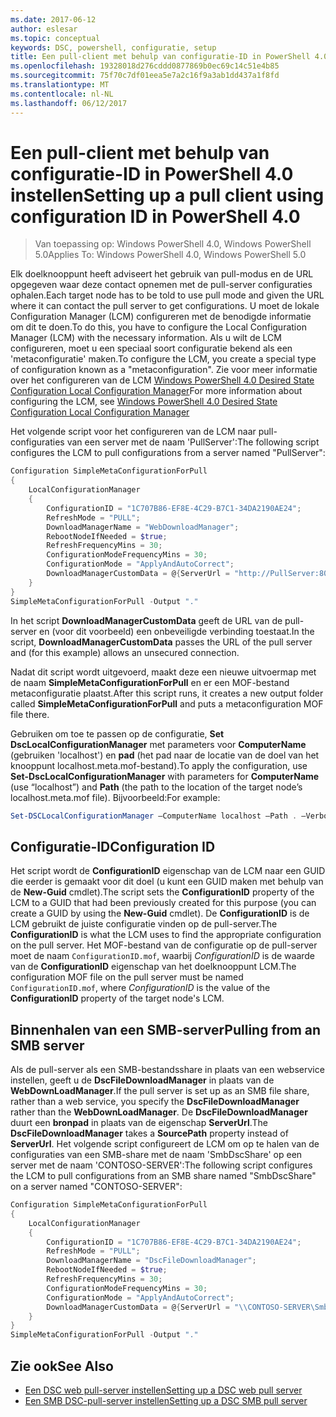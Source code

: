 ```yaml
---
ms.date: 2017-06-12
author: eslesar
ms.topic: conceptual
keywords: DSC, powershell, configuratie, setup
title: Een pull-client met behulp van configuratie-ID in PowerShell 4.0 instellen
ms.openlocfilehash: 19328018d276cddd0877869b0ec69c14c51e4b85
ms.sourcegitcommit: 75f70c7df01eea5e7a2c16f9a3ab1dd437a1f8fd
ms.translationtype: MT
ms.contentlocale: nl-NL
ms.lasthandoff: 06/12/2017
---
```

# <a name="setting-up-a-pull-client-using-configuration-id-in-powershell-40"></a><span data-ttu-id="afd4d-103">Een pull-client met behulp van configuratie-ID in PowerShell 4.0 instellen</span><span class="sxs-lookup"><span data-stu-id="afd4d-103">Setting up a pull client using configuration ID in PowerShell 4.0</span></span>

><span data-ttu-id="afd4d-104">Van toepassing op: Windows PowerShell 4.0, Windows PowerShell 5.0</span><span class="sxs-lookup"><span data-stu-id="afd4d-104">Applies To: Windows PowerShell 4.0, Windows PowerShell 5.0</span></span>

<span data-ttu-id="afd4d-105">Elk doelknooppunt heeft adviseert het gebruik van pull-modus en de URL opgegeven waar deze contact opnemen met de pull-server configuraties ophalen.</span><span class="sxs-lookup"><span data-stu-id="afd4d-105">Each target node has to be told to use pull mode and given the URL where it can contact the pull server to get configurations.</span></span> <span data-ttu-id="afd4d-106">U moet de lokale Configuration Manager (LCM) configureren met de benodigde informatie om dit te doen.</span><span class="sxs-lookup"><span data-stu-id="afd4d-106">To do this, you have to configure the Local Configuration Manager (LCM) with the necessary information.</span></span> <span data-ttu-id="afd4d-107">Als u wilt de LCM configureren, moet u een speciaal soort configuratie bekend als een 'metaconfiguratie' maken.</span><span class="sxs-lookup"><span data-stu-id="afd4d-107">To configure the LCM, you create a special type of configuration known as a "metaconfiguration".</span></span> <span data-ttu-id="afd4d-108">Zie voor meer informatie over het configureren van de LCM [Windows PowerShell 4.0 Desired State Configuration Local Configuration Manager](metaConfig4.md)</span><span class="sxs-lookup"><span data-stu-id="afd4d-108">For more information about configuring the LCM, see [Windows PowerShell 4.0 Desired State Configuration Local Configuration Manager](metaConfig4.md)</span></span>

<span data-ttu-id="afd4d-109">Het volgende script voor het configureren van de LCM naar pull-configuraties van een server met de naam 'PullServer':</span><span class="sxs-lookup"><span data-stu-id="afd4d-109">The following script configures the LCM to pull configurations from a server named "PullServer":</span></span>

```powershell
Configuration SimpleMetaConfigurationForPull 
{ 
    LocalConfigurationManager 
    { 
        ConfigurationID = "1C707B86-EF8E-4C29-B7C1-34DA2190AE24";
        RefreshMode = "PULL";
        DownloadManagerName = "WebDownloadManager";
        RebootNodeIfNeeded = $true;
        RefreshFrequencyMins = 30;
        ConfigurationModeFrequencyMins = 30; 
        ConfigurationMode = "ApplyAndAutoCorrect";
        DownloadManagerCustomData = @{ServerUrl = "http://PullServer:8080/PSDSCPullServer/PSDSCPullServer.svc"; AllowUnsecureConnection = “TRUE”}
    } 
} 
SimpleMetaConfigurationForPull -Output "."
```

<span data-ttu-id="afd4d-110">In het script **DownloadManagerCustomData** geeft de URL van de pull-server en (voor dit voorbeeld) een onbeveiligde verbinding toestaat.</span><span class="sxs-lookup"><span data-stu-id="afd4d-110">In the script, **DownloadManagerCustomData** passes the URL of the pull server and (for this example) allows an unsecured connection.</span></span> 

<span data-ttu-id="afd4d-111">Nadat dit script wordt uitgevoerd, maakt deze een nieuwe uitvoermap met de naam **SimpleMetaConfigurationForPull** en er een MOF-bestand metaconfiguratie plaatst.</span><span class="sxs-lookup"><span data-stu-id="afd4d-111">After this script runs, it creates a new output folder called **SimpleMetaConfigurationForPull** and puts a metaconfiguration MOF file there.</span></span>

<span data-ttu-id="afd4d-112">Gebruiken om toe te passen op de configuratie, **Set DscLocalConfigurationManager** met parameters voor **ComputerName** (gebruiken 'localhost') en **pad** (het pad naar de locatie van de doel van het knooppunt localhost.meta.mof-bestand).</span><span class="sxs-lookup"><span data-stu-id="afd4d-112">To apply the configuration, use **Set-DscLocalConfigurationManager** with parameters for **ComputerName** (use “localhost”) and **Path** (the path to the location of the target node’s localhost.meta.mof file).</span></span> <span data-ttu-id="afd4d-113">Bijvoorbeeld:</span><span class="sxs-lookup"><span data-stu-id="afd4d-113">For example:</span></span> 
```powershell
Set-DSCLocalConfigurationManager –ComputerName localhost –Path . –Verbose.
```

## <a name="configuration-id"></a><span data-ttu-id="afd4d-114">Configuratie-ID</span><span class="sxs-lookup"><span data-stu-id="afd4d-114">Configuration ID</span></span>
<span data-ttu-id="afd4d-115">Het script wordt de **ConfigurationID** eigenschap van de LCM naar een GUID die eerder is gemaakt voor dit doel (u kunt een GUID maken met behulp van de **New-Guid** cmdlet).</span><span class="sxs-lookup"><span data-stu-id="afd4d-115">The script sets the **ConfigurationID** property of the LCM to a GUID that had been previously created for this purpose (you can create a GUID by using the **New-Guid** cmdlet).</span></span> <span data-ttu-id="afd4d-116">De **ConfigurationID** is de LCM gebruikt de juiste configuratie vinden op de pull-server.</span><span class="sxs-lookup"><span data-stu-id="afd4d-116">The **ConfigurationID** is what the LCM uses to find the appropriate configuration on the pull server.</span></span> <span data-ttu-id="afd4d-117">Het MOF-bestand van de configuratie op de pull-server moet de naam `ConfigurationID.mof`, waarbij *ConfigurationID* is de waarde van de **ConfigurationID** eigenschap van het doelknooppunt LCM.</span><span class="sxs-lookup"><span data-stu-id="afd4d-117">The configuration MOF file on the pull server must be named `ConfigurationID.mof`, where *ConfigurationID* is the value of the **ConfigurationID** property of the target node's LCM.</span></span>

## <a name="pulling-from-an-smb-server"></a><span data-ttu-id="afd4d-118">Binnenhalen van een SMB-server</span><span class="sxs-lookup"><span data-stu-id="afd4d-118">Pulling from an SMB server</span></span>

<span data-ttu-id="afd4d-119">Als de pull-server als een SMB-bestandsshare in plaats van een webservice instellen, geeft u de **DscFileDownloadManager** in plaats van de **WebDownLoadManager**.</span><span class="sxs-lookup"><span data-stu-id="afd4d-119">If the pull server is set up as an SMB file share, rather than a web service, you specify the **DscFileDownloadManager** rather than the **WebDownLoadManager**.</span></span>
<span data-ttu-id="afd4d-120">De **DscFileDownloadManager** duurt een **bronpad** in plaats van de eigenschap **ServerUrl**.</span><span class="sxs-lookup"><span data-stu-id="afd4d-120">The **DscFileDownloadManager** takes a **SourcePath** property instead of **ServerUrl**.</span></span> <span data-ttu-id="afd4d-121">Het volgende script configureert de LCM om op te halen van de configuraties van een SMB-share met de naam 'SmbDscShare' op een server met de naam 'CONTOSO-SERVER':</span><span class="sxs-lookup"><span data-stu-id="afd4d-121">The following script configures the LCM to pull configurations from an SMB share named "SmbDscShare" on a server named "CONTOSO-SERVER":</span></span>

```powershell
Configuration SimpleMetaConfigurationForPull 
{ 
    LocalConfigurationManager 
    { 
        ConfigurationID = "1C707B86-EF8E-4C29-B7C1-34DA2190AE24";
        RefreshMode = "PULL";
        DownloadManagerName = "DscFileDownloadManager";
        RebootNodeIfNeeded = $true;
        RefreshFrequencyMins = 30;
        ConfigurationModeFrequencyMins = 30; 
        ConfigurationMode = "ApplyAndAutoCorrect";
        DownloadManagerCustomData = @{ServerUrl = "\\CONTOSO-SERVER\SmbDscShare"}
    } 
} 
SimpleMetaConfigurationForPull -Output "."
```

## <a name="see-also"></a><span data-ttu-id="afd4d-122">Zie ook</span><span class="sxs-lookup"><span data-stu-id="afd4d-122">See Also</span></span>

- [<span data-ttu-id="afd4d-123">Een DSC web pull-server instellen</span><span class="sxs-lookup"><span data-stu-id="afd4d-123">Setting up a DSC web pull server</span></span>](pullServer.md)
- [<span data-ttu-id="afd4d-124">Een SMB DSC-pull-server instellen</span><span class="sxs-lookup"><span data-stu-id="afd4d-124">Setting up a DSC SMB pull server</span></span>](pullServerSMB.md)

